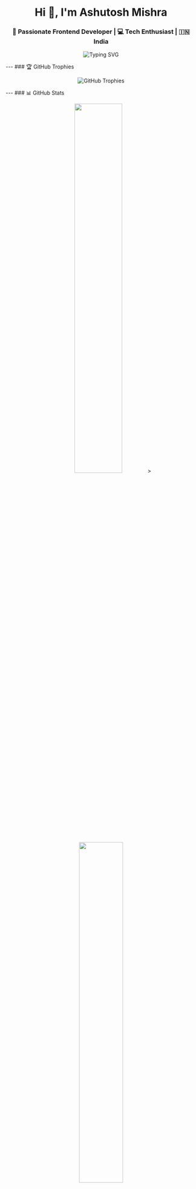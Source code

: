 <h1 align="center">Hi 👋, I'm Ashutosh Mishra</h1> <h3 align="center">🚀 Passionate Frontend Developer | 💻 Tech Enthusiast | 🇮🇳 India</h3> <p align="center"> <img src="https://readme-typing-svg.herokuapp.com?font=Fira+Code&size=22&pause=1000&color=blue0&center=true&vCenter=true&width=600&height=100&lines=Hi%2C+I'm+Ashutosh+Mishra;Frontend+Developer+from+India;I+love+to+build+cool+web+apps" alt="Typing SVG" /> </p> --- ### 🏆 GitHub Trophies <p align="center"> <img src="https://github-profile-trophy.vercel.app/?username=theashutoshmishra&theme=algolia&margin-w=10&no-bg=true" alt="GitHub Trophies" /> </p> --- ### 📊 GitHub Stats <p align="center"> <img width="50%" src="https://github-readme-stats.vercel.app/api?username=theashutoshmishra&show_icons=true&theme=radical&count_private=true" /> > <img width="48%" src="https://github-readme-stats.vercel.app/api/top-langs/?username=theashutoshmishra&layout=compact&theme=radical" /> </p> --- ### 🔥 GitHub Streak <p align="center"> <img src="https://github-readme-streak-stats.herokuapp.com?user=theashutoshmishra&theme=radical&hide_border=false" alt="GitHub Streak" /> </p> --- ### 🧑‍💻 About Me - 🌱 Currently exploring **MERN Stack** - 💬 Ask me about **JavaScript | React | Node.js | Python** - 📫 Reach me at: **talktoashutoshmishra@gmail.com** - 📁 Portfolio: [Visit My Portfolio](https://theashutoshmishra.github.io/portfolio/) - 📄 Resume: [Download Resume PDF](https://github.com/TheAshutoshMishra/resume/blob/main/Ashutosh_Mishra_Resume.pdf) --- ### 🌐 Connect With Me <p align="center"> <a href="https://twitter.com/ashutoshmi17031" target="_blank"><img src="https://img.shields.io/badge/Twitter-1DA1F2?style=for-the-badge&logo=twitter&logoColor=white" /></a> <a href="https://linkedin.com/in/ashutosh-mishra" target="_blank"><img src="https://img.shields.io/badge/LinkedIn-0077B5?style=for-the-badge&logo=linkedin&logoColor=white" /></a> <a href="https://instagram.com/pt__ashutosh_mishra" target="_blank"><img src="https://img.shields.io/badge/Instagram-E4405F?style=for-the-badge&logo=instagram&logoColor=white" /></a> <a href="https://www.codechef.com/users/mishraashu" target="_blank"><img src="https://img.shields.io/badge/CodeChef-5B4638?style=for-the-badge&logo=codechef&logoColor=white" /></a> <a href="https://www.hackerrank.com/dev_ashutoshmis1" target="_blank"><img src="https://img.shields.io/badge/HackerRank-2EC866?style=for-the-badge&logo=hackerrank&logoColor=white" /></a> <a href="https://leetcode.com/buildwithashu" target="_blank"><img src="https://img.shields.io/badge/LeetCode-FFA116?style=for-the-badge&logo=leetcode&logoColor=black" /></a> </p> --- ### 🛠️ Tech Stack <p align="center"> <img src="https://img.shields.io/badge/HTML5-E34F26?style=flat-square&logo=html5&logoColor=white" /> <img src="https://img.shields.io/badge/CSS3-1572B6?style=flat-square&logo=css3&logoColor=white" /> <img src="https://img.shields.io/badge/JavaScript-F7DF1E?style=flat-square&logo=javascript&logoColor=black" /> <img src="https://img.shields.io/badge/React-61DAFB?style=flat-square&logo=react&logoColor=black" /> <img src="https://img.shields.io/badge/Node.js-339933?style=flat-square&logo=node.js&logoColor=white" /> <img src="https://img.shields.io/badge/Python-3776AB?style=flat-square&logo=python&logoColor=white" /> <img src="https://img.shields.io/badge/MongoDB-47A248?style=flat-square&logo=mongodb&logoColor=white" /> <img src="https://img.shields.io/badge/Git-F05032?style=flat-square&logo=git&logoColor=white" /> <img src="https://img.shields.io/badge/GitHub-181717?style=flat-square&logo=github" /> </p> --- ### ✨ Fun Quote > “Code is like humor. When you have to explain it, it’s bad.” > — _Ashutosh Mishra_ --- --- ### 💻 Just Keep Coding... <p align="center"> <img src="https://cdn.dribbble.com/users/1059583/screenshots/4171367/coding-freak.gif" width="400"/> </p> --- ⭐️ From [@theashutoshmishra](https://github.com/theashutoshmishra)
